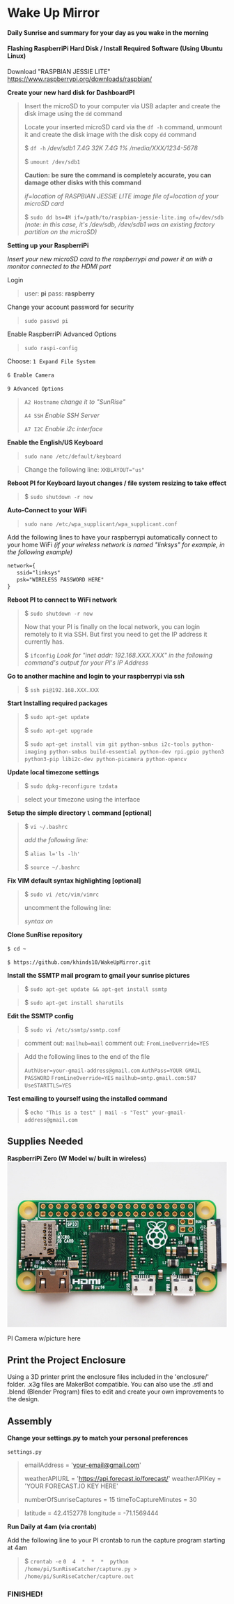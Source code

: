 # Wake Up Mirror

#### Daily Sunrise and summary for your day as you wake in the morning

 

#### Flashing RaspberriPi Hard Disk / Install Required Software (Using Ubuntu Linux)

Download "RASPBIAN JESSIE LITE"
https://www.raspberrypi.org/downloads/raspbian/

**Create your new hard disk for DashboardPI**
>Insert the microSD to your computer via USB adapter and create the disk image using the `dd` command
>
> Locate your inserted microSD card via the `df -h` command, unmount it and create the disk image with the disk copy `dd` command
>
> $ `df -h`
> */dev/sdb1       7.4G   32K  7.4G   1% /media/XXX/1234-5678*
>
> $ `umount /dev/sdb1`
>
> **Caution: be sure the command is completely accurate, you can damage other disks with this command**
>
> *if=location of RASPBIAN JESSIE LITE image file*
> *of=location of your microSD card*
>
> $ `sudo dd bs=4M if=/path/to/raspbian-jessie-lite.img of=/dev/sdb`
> *(note: in this case, it's /dev/sdb, /dev/sdb1 was an existing factory partition on the microSD)*

**Setting up your RaspberriPi**

*Insert your new microSD card to the raspberrypi and power it on with a monitor connected to the HDMI port*

Login
> user: **pi**
> pass: **raspberry**

Change your account password for security
>`sudo passwd pi`

Enable RaspberriPi Advanced Options
>`sudo raspi-config`

Choose:
`1 Expand File System`

`6 Enable Camera`

`9 Advanced Options`
>`A2 Hostname`
>*change it to "SunRise"*
>
>`A4 SSH`
>*Enable SSH Server*
>
>`A7 I2C`
>*Enable i2c interface*

**Enable the English/US Keyboard**

>`sudo nano /etc/default/keyboard`

> Change the following line:
>`XKBLAYOUT="us"`

**Reboot PI for Keyboard layout changes / file system resizing to take effect**
>$ `sudo shutdown -r now`

**Auto-Connect to your WiFi**

>`sudo nano /etc/wpa_supplicant/wpa_supplicant.conf`

Add the following lines to have your raspberrypi automatically connect to your home WiFi
*(if your wireless network is named "linksys" for example, in the following example)*

	network={
	   ssid="linksys"
	   psk="WIRELESS PASSWORD HERE"
	}

**Reboot PI to connect to WiFi network**

>$ `sudo shutdown -r now`
>
>Now that your PI is finally on the local network, you can login remotely to it via SSH.
>But first you need to get the IP address it currently has.
>
>$ `ifconfig`
>*Look for "inet addr: 192.168.XXX.XXX" in the following command's output for your PI's IP Address*

**Go to another machine and login to your raspberrypi via ssh**

> $ `ssh pi@192.168.XXX.XXX`

**Start Installing required packages**

>$ `sudo apt-get update`
>
>$ `sudo apt-get upgrade`
>
>$ `sudo apt-get install vim git python-smbus i2c-tools python-imaging python-smbus build-essential python-dev rpi.gpio python3 python3-pip libi2c-dev python-picamera python-opencv`

**Update local timezone settings**

>$ `sudo dpkg-reconfigure tzdata`

> select your timezone using the interface

**Setup the simple directory `l` command [optional]**

>$ `vi ~/.bashrc`
>
>*add the following line:*
>
>$ `alias l='ls -lh'`
>
>$ `source ~/.bashrc`

**Fix VIM default syntax highlighting [optional]**

>$ `sudo vi /etc/vim/vimrc`
>
>uncomment the following line:
>
>_syntax on_

**Clone SunRise repository**

`$ cd ~`

`$ https://github.com/khinds10/WakeUpMirror.git`

**Install the SSMTP mail program to gmail your sunrise pictures**

>$ `sudo apt-get update && apt-get install ssmtp`

>$ `sudo apt-get install sharutils`

**Edit the SSMTP config**

>$ `sudo vi /etc/ssmtp/ssmtp.conf`

>comment out: `mailhub=mail`
>comment out: `FromLineOverride=YES`

>Add the following lines to the end of the file
>
>`AuthUser=your-gmail-address@gmail.com`
>`AuthPass=YOUR GMAIL PASSWORD`
>`FromLineOverride=YES`
>`mailhub=smtp.gmail.com:587`
>`UseSTARTTLS=YES`

**Test emailing to yourself using the installed command**
>$ `echo "This is a test" | mail -s "Test" your-gmail-address@gmail.com`

## Supplies Needed

**RaspberriPi Zero (W Model w/ built in wireless)**
![PiZero W](https://raw.githubusercontent.com/khinds10/SunRiseCatcher/master/construction/pizero.jpg "PiZero W")



PI Camera w/picture here

## Print the Project Enclosure

Using a 3D printer print the enclosure files included in the 'enclosure/' folder. .x3g files are MakerBot compatible. You can also use the .stl and .blend (Blender Program) files to edit and create your own improvements to the design.

## Assembly

**Change your settings.py to match your personal preferences**

`settings.py`

> emailAddress = 'your-email@gmail.com'
>
> weatherAPIURL = 'https://api.forecast.io/forecast/'
> weatherAPIKey = 'YOUR FORECAST.IO KEY HERE'
>
> numberOfSunriseCaptures = 15
> timeToCaptureMinutes = 30

> latitude = 42.4152778
> longitude = -71.1569444

**Run Daily at 4am (via crontab)**

Add the following line to your PI crontab to run the capture program starting at 4am

>$ `crontab -e`
>`0  4  *  *  *  python /home/pi/SunRiseCatcher/capture.py > /home/pi/SunRiseCatcher/capture.out`

### FINISHED!
